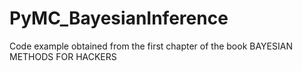 # PyMC_BayesianInference
Code example obtained from the first chapter of the book BAYESIAN METHODS FOR HACKERS
